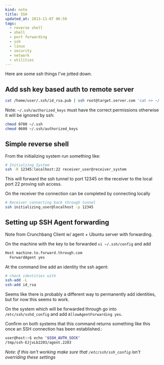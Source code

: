```yaml
---
kind: note
title: SSH
updated_at: 2013-11-07 06:59
tags: 
  - reverse shell
  - shell
  - port forwarding
  - ssh
  - linux
  - security
  - network
  - utilities
---
```



Here are some ssh things I've jotted down.

## Add ssh key based auth to remote server

```bash
cat /home/user/.ssh/id_rsa.pub | ssh root@target.server.com 'cat >> ~/.ssh/authorized_keys'
```

Note: `~/.ssh/authorized_keys` must have the correct permissions otherwise it will be ignored by ssh:

```bash
chmod 0700 ~/.ssh
chmod 0600 ~/.ssh/authorized_keys
```

## Simple reverse shell

From the initializing system run something like:

```bash
# Initialzing System
ssh -R 12345:localhost:22 receiver_user@receiver_system
```

This will forward the ssh tunnel to port 12345 on the receiver to the local
port 22 proving ssh access.

On the receiver the connection can be completed by connecting locally

```bash
# Receiver connecting back through tunnel
ssh initializing_user@localhost -p 12345
```

## Setting up SSH Agent forwarding 

Note from Crunchbang Client w/ agent + Ubuntu server with forwarding.

On the machine with the key to be forwarded `vi ~/.ssh/config` and add

```bash
Host machine.to.forward.through.com
  ForwardAgent yes
```

At the command line add an identity the ssh agent:

```bash
# check identities with
ssh-add -L
ssh-add id_rsa
```

Seems like there is probably a different way to permanently add identities, but
for now this seems to work. 

On the system which will be forwarded through go into `/etc/ssh/sshd_config`
and add `AllowAgentForwarding yes`. 

Confirm on both systems that this command returns something like this once an
SSH connection has been established.:

```bash
user@host:~$ echo "$SSH_AUTH_SOCK"
/tmp/ssh-EJjvLb2203/agent.2203
```

*Note: if this isn't working make sure that `/etc/ssh/ssh_config` isn't
overriding these settings*


